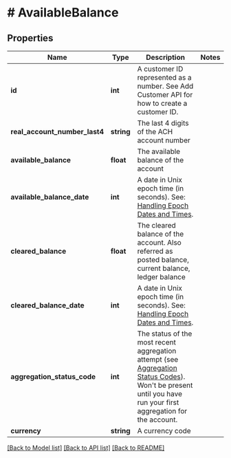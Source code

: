 # # AvailableBalance

## Properties

Name | Type | Description | Notes
------------ | ------------- | ------------- | -------------
**id** | **int** | A customer ID represented as a number. See Add Customer API for how to create a customer ID. |
**real_account_number_last4** | **string** | The last 4 digits of the ACH account number |
**available_balance** | **float** | The available balance of the account |
**available_balance_date** | **int** | A date in Unix epoch time (in seconds). See: [Handling Epoch Dates and Times](https://developer.mastercard.com/open-banking-us/documentation/codes-and-formats/). |
**cleared_balance** | **float** | The cleared balance of the account. Also referred as posted balance, current balance, ledger balance |
**cleared_balance_date** | **int** | A date in Unix epoch time (in seconds). See: [Handling Epoch Dates and Times](https://developer.mastercard.com/open-banking-us/documentation/codes-and-formats/). |
**aggregation_status_code** | **int** | The status of the most recent aggregation attempt (see [Aggregation Status Codes](https://developer.mastercard.com/open-banking-us/documentation/products/manage/account-aggregation/#aggregation-status-codes)). Won&#39;t be present until you have run your first aggregation for the account. |
**currency** | **string** | A currency code |

[[Back to Model list]](../../README.md#models) [[Back to API list]](../../README.md#endpoints) [[Back to README]](../../README.md)
